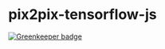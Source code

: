# pix2pix-tensorflow-js

[![Greenkeeper badge](https://badges.greenkeeper.io/waricoma/pix2pix-tensorflow-js.svg)](https://greenkeeper.io/)

